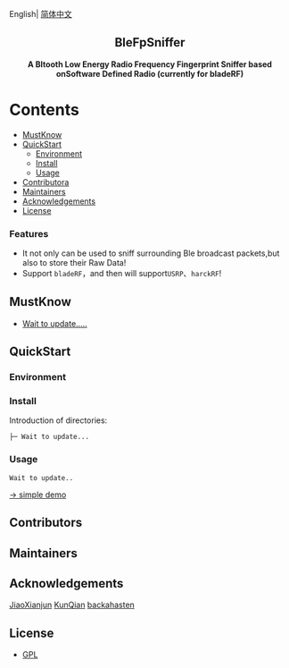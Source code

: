English| [简体中文](./README.md) 

<!-- <p align="center"><img width="100" src="https://vuejs.org/images/logo.png"></p> -->
<h2 align="center">BleFpSniffer</h2>
<p align="center"><b>A Bltooth Low Energy Radio Frequency Fingerprint Sniffer based onSoftware Defined Radio (currently for bladeRF)</b></p>

# Contents

- [MustKnow](#MustKnow)
- [QuickStart](#QuickStart)
  - [Environment](#Environment)
  - [Install](#Install)
  - [Usage](#Usage)
- [Contributora](#Contributors)
- [Maintainers](#Maintainers)
- [Acknowledgements](#Acknowledgements)
- [License](#license)


### Features

- It not only can be used to sniff surrounding Ble broadcast packets,but also to store their Raw Data!
- Support `bladeRF`，and then will support`USRP`、`harckRF`!

## MustKnow

- [Wait to update.....](https://www.baidu.com)

## QuickStart

### Environment

### Install

Introduction of directories:

```
├─ Wait to update...
```

### Usage

```vue
Wait to update..
```

[→ simple demo](https://www.baidu.com)

## Contributors

## Maintainers


## Acknowledgements
[JiaoXianjun](https://github.com/JiaoXianjun/BTLE)
[KunQian](https://www.kunqian.info/)
[backahasten](https://www.cnblogs.com/backahasten/)
## License

- [GPL](https://opensource.org/licenses/gpl-license)
